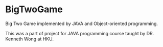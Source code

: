 # BigTwoGame

Big Two Game implemented by JAVA and Object-oriented programming.

This was a part of project for JAVA programming course taught by DR. Kenneth Wong at HKU.
